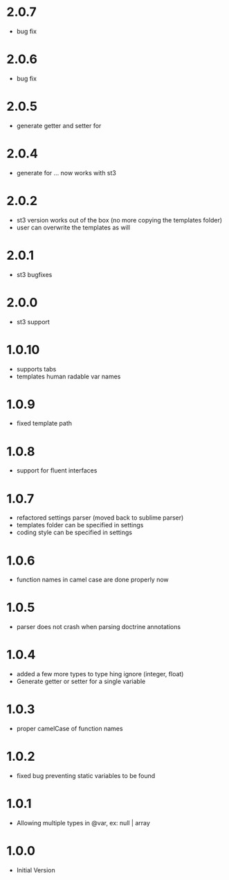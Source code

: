 2.0.7
======
* bug fix

2.0.6
======
* bug fix

2.0.5
======
* generate getter and setter for

2.0.4
======
* generate for ... now works with st3

2.0.2
======
* st3 version works out of the box (no more copying the templates folder)
* user can overwrite the templates as will

2.0.1
======
* st3 bugfixes

2.0.0
======
* st3 support

1.0.10
======
* supports tabs
* templates human radable var names

1.0.9
=====
* fixed template path

1.0.8
=====
* support for fluent interfaces

1.0.7
=====
* refactored settings parser (moved back to sublime parser)
* templates folder can be specified in settings
* coding style can be specified in settings

1.0.6
=====
* function names in camel case are done properly now

1.0.5
=====
* parser does not crash when parsing doctrine annotations

1.0.4
=====
* added a few more types to type hing ignore (integer, float)
* Generate getter or setter for a single variable

1.0.3
=====
* proper camelCase of function names

1.0.2
=====
* fixed bug preventing static variables to be found

1.0.1
=====
* Allowing multiple types in @var, ex: null | array


1.0.0
=====
* Initial Version
